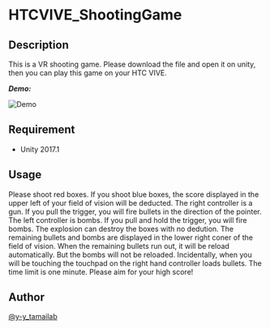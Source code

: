 # HTCVIVE_ShootingGame

## Description
This is a VR shooting game. Please download the file and open it on unity, then you can play this game on your HTC VIVE. 

***Demo:***

![Demo](https://i.imgur.com/d7TVUmZ.jpg)

## Requirement
- Unity 2017.1

## Usage
Please shoot red boxes. If you shoot blue boxes, the score displayed in the upper left of your field of vision will be deducted. 
The right controller is a gun. If you pull the trigger, you will fire bullets in the direction of the pointer.
The left controller is bombs. If you pull and hold the trigger, you will fire bombs. The explosion can destroy the boxes with no dedution.
The remaining bullets and bombs are displayed in the lower right coner of the field of vision. When the remaining bullets run out, it will be reload automatically. But the bombs will not be reloaded.
Incidentally, when you will be touching the touchpad on the right hand controller loads bullets.
The time limit is one minute. Please aim for your high score!

## Author
[@y-y_tamailab](https://qiita.com/y-y_tamailab)